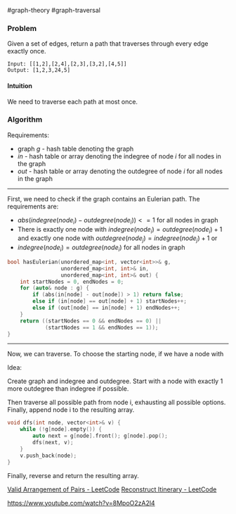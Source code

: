 #graph-theory #graph-traversal
### Problem
Given a set of edges, return a path that traverses through every edge exactly once.
```
Input: [[1,2],[2,4],[2,3],[3,2],[4,5]]
Output: [1,2,3,24,5]
```
#### Intuition
We need to traverse each path at most once.
### Algorithm
Requirements:
* graph $g$ -  hash table denoting the graph
* $in$ - hash table or array denoting the indegree of node $i$ for all nodes in the graph
* $out$ - hash table or array denoting the outdegree of node $i$ for all nodes in the graph
---
First, we need to check if the graph contains an Eulerian path. The requirements are:
* $abs(indegree(node_i) - outdegree(node_i))<=1$ for all nodes in graph
* There is exactly one node with $indegree(node_i) = outdegree(node_i) + 1$ and exactly one node with $outdegree(node_j) = indegree(node_j) + 1$ or
* $indegree(node_i)=outdegree(node_i)$ for all nodes in graph

```cpp
bool hasEulerian(unordered_map<int, vector<int>>& g, 
				 unordered_map<int, int>& in,
				 unordered_map<int, int>& out) {
	int startNodes = 0, endNodes = 0;
	for (auto& node : g) {
		if (abs(in[node] - out[node]) > 1) return false;
		else if (in[node] == out[node] + 1) startNodes++;
		else if (out[node] == in[node] + 1) endNodes++;
	}
	return ((startNodes == 0 && endNodes == 0) || 
			(startNodes == 1 && endNodes == 1));
}
```
---

Now, we can traverse. To choose the starting node, if we have a node with 

 
Idea: 

Create graph and indegree and outdegree. Start with a node with exactly 1 more outdegree than indegree if possible. 

Then traverse all possible path from node i, exhausting all possible options. Finally, append node i to the resulting array.

```cpp
void dfs(int node, vector<int>& v) {
	while (!g[node].empty()) {
		auto next = g[node].front(); g[node].pop();
		dfs(next, v);
	}
	v.push_back(node);
}
```


Finally, reverse and return the resulting array.

[Valid Arrangement of Pairs - LeetCode](https://leetcode.com/problems/valid-arrangement-of-pairs/submissions/1217926826/)
[Reconstruct Itinerary - LeetCode](https://leetcode.com/problems/reconstruct-itinerary/submissions/1217934081/)

https://www.youtube.com/watch?v=8MpoO2zA2l4
